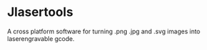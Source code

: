 # Jlasertools
A cross platform software for turning .png .jpg and .svg images into laserengravable gcode.
